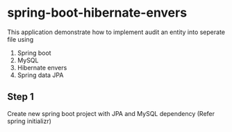 # spring-boot-hibernate-envers

This application demonstrate how to implement audit an entity into seperate file using 
1. Spring boot
2. MySQL
3. Hibernate envers
4. Spring data JPA

## Step 1
Create new spring boot project with JPA and MySQL dependency (Refer spring initializr)

